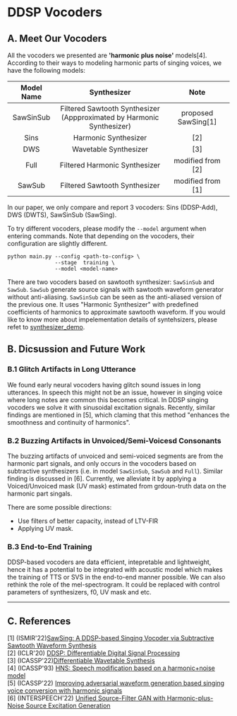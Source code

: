 # DDSP Vocoders

## A. Meet Our Vocoders
All the vocoders we presented are **'harmonic plus noise'** models[4]. According to their ways to modeling harmonic parts of singing voices, we have the following models:

|  Model Name  | Synthesizer          |   Note              |
|:------------:|:--------------------:|:-------------------:|
| SawSinSub    | Filtered Sawtooth Synthesizer </br>(Appproximated by Harmonic Synthesizer)| proposed SawSing[1]|
| Sins         | Harmonic Synthesizer            | [2] |
| DWS          | Wavetable Synthesizer           | [3]               |
| Full         | Filtered Harmonic Synthesizer   | modified from [2] |
| SawSub       | Filtered Sawtooth Synthesizer   | modified from [1]|

In our paper, we only compare and report 3 vocoders: Sins (DDSP-Add), DWS (DWTS), SawSinSub (SawSing). 

To try different vocoders, please modify the `--model` argument when entering commands. Note that depending on the vocoders, their configuration are slightly different.

```
python main.py --config <path-to-config> \
               --stage  training \
               --model <model-name>
```

There are two vocoders based on sawtooth synthesizer: `SawSinSub` and `SawSub`. `SawSub` generate source signals with sawtooth waveform generator without anti-aliasing. `SawSinSub` can be seen as the anti-aliased version of the previous one. It uses "Harmonic Synthesizer" with predefined coefficients of harmonics to approximate sawtooth waveform. If you would like to know more about impelementation details of syntehsizers, please refet to [synthesizer_demo](./synth_demo.ipynb). 

## B. Dicsussion and Future Work

### B.1 Glitch Artifacts in Long Utterance
We found early neural vocoders having glitch sound issues in long utterances. In speech this might not be an issue, however in singing voice where long notes are common this becomes critical. In DDSP singing vocoders we solve it with sinusoidal excitation signals. Recently, similar findings are mentioned in [5], which claming that this method "enhances the smoothness and continuity of harmonics". 

### B.2 Buzzing Artifacts in Unvoiced/Semi-Voicesd Consonants
The buzzing artifacts of unvoiced and semi-voiced segments are from the harmonic part signals, and only occurs in the vocoders based on subtractive synthesizers (i.e. in model `SawSinSub`, `SawSub` and `Full`). Similar finding is discussed in [6]. Currently, we alleviate it by applying a Voiced/Unvoiced mask (UV mask) estimated from grdoun-truth data on the harmonic part singals. 

There are some possible directions:
* Use filters of better capacity, instead of LTV-FIR
* Applying UV mask. 

### B.3 End-to-End Training
DDSP-based vocoders are data efficient, intepretable and lightweight, hence it has a potential to be integrated with acoustic model which makes the training of TTS or SVS in the end-to-end manner possible. We can also rethink the role of the mel-spectrogram. It could be replaced with control parameters of synthesizers, f0, UV mask and etc.

---
## C. References
[1] (ISMIR'22)[SawSing: A DDSP-based Singing Vocoder via Subtractive Sawtooth Waveform Synthesis](./ismir_22_sawsing.pdf)  
[2] (ICLR'20) [DDSP: Differentiable Digital Signal Processing](https://openreview.net/forum?id=B1x1ma4tDr)  
[3] (ICASSP'22)[Differentiable Wavetable Synthesis](https://arxiv.org/abs/2111.10003)  
[4] (ICASSP'93) [HNS: Speech modification based on a harmonic+noise model](https://ieeexplore.ieee.org/document/319365)  
[5] (ICASSP'22) [Improving adversarial waveform generation based singing voice conversion with harmonic signals](https://arxiv.org/abs/2201.10130)  
[6] (INTERSPEECH'22) [Unified Source-Filter GAN with
Harmonic-plus-Noise Source Excitation Generation](https://arxiv.org/pdf/2205.06053.pdf)